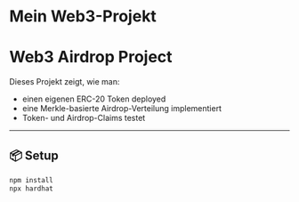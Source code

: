 # Mein Web3-Projekt
# Web3 Airdrop Project

Dieses Projekt zeigt, wie man:
- einen eigenen ERC-20 Token deployed
- eine Merkle-basierte Airdrop-Verteilung implementiert
- Token- und Airdrop-Claims testet

---

## 📦 Setup

```bash
npm install
npx hardhat
